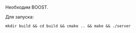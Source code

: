 Необходим BOOST.


Для запуска: 


```shell
mkdir build && cd build && cmake .. && make && ./server 
```